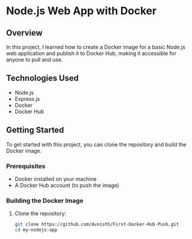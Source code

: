 # Node.js Web App with Docker

## Overview

In this project, I learned how to create a Docker image for a basic Node.js web application and publish it to Docker Hub, making it accessible for anyone to pull and use.

## Technologies Used

- Node.js
- Express.js
- Docker
- Docker Hub

## Getting Started

To get started with this project, you can clone the repository and build the Docker image.

### Prerequisites

- Docker installed on your machine
- A Docker Hub account (to push the image)

### Building the Docker Image

1. Clone the repository:

   ```bash
   git clone https://github.com/Avnish5/First-Docker-Hub-Push.git
   cd my-nodejs-app

